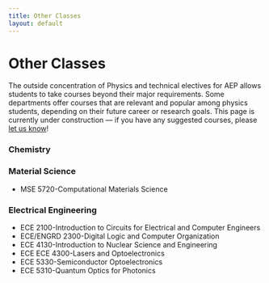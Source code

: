 ```yaml
---
title: Other Classes
layout: default
---
```

<link rel="stylesheet" href="/main.css">

# Other Classes
The outside concentration of Physics and technical electives for AEP allows students to take courses beyond their major requirements. Some departments offer courses that are relevant and popular among physics students, depending on their future career or research goals.
This page is currently under construction — if you have any suggested courses, please [let us know](https://docs.google.com/forms/d/e/1FAIpQLSf3lDCHOlxUgBfDui19e5D3Wnydb42g-odYAOpfL27e9NFp4w/viewform)!


### Chemistry

### Material Science
- MSE 5720-Computational Materials Science
  
### Electrical Engineering
- ECE 2100-Introduction to Circuits for Electrical and Computer Engineers
- ECE/ENGRD 2300-Digital Logic and Computer Organization
- ECE 4130-Introduction to Nuclear Science and Engineering
- ECE ECE 4300-Lasers and Optoelectronics
- ECE 5330-Semiconductor Optoelectronics
- ECE 5310-Quantum Optics for Photonics 


